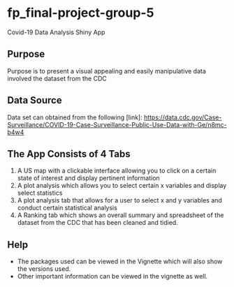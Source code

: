 # fp_final-project-group-5

Covid-19 Data Analysis Shiny App

## Purpose 
Purpose is to present a visual appealing and easily manipulative data involved the dataset from the CDC

## Data Source 
Data set can obtained from the following [link]: https://data.cdc.gov/Case-Surveillance/COVID-19-Case-Surveillance-Public-Use-Data-with-Ge/n8mc-b4w4

## The App Consists of 4 Tabs
1. A US map with a clickable interface allowing you to click on a certain state of interest and display pertinent information
2. A plot analysis which allows you to select certain x variables and display select statistics
3. A plot analysis tab that allows for a user to select x and y variables and conduct certain statistical analysis
4. A Ranking tab which shows an overall summary and spreadsheet of the dataset from the CDC that has been cleaned and tidied. 

## Help
- The packages used can be viewed in the Vignette which will also show the versions used.
- Other important information can be viewed in the vignette as well. 


